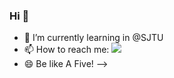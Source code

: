 ### Hi 👋

- 🌱 I’m currently learning in @SJTU
- 📫 How to reach me: ![](zzp1012@sjtu.edu.cn)
- 😄 Be like A Five! 
-->
